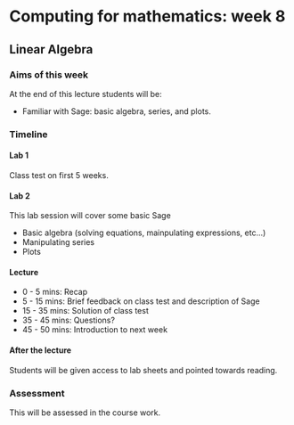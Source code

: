 # Computing for mathematics: week 8
## Linear Algebra

### Aims of this week

At the end of this lecture students will be:

- Familiar with Sage: basic algebra, series, and plots.

### Timeline

#### Lab 1

Class test on first 5 weeks.

#### Lab 2

This lab session will cover some basic Sage

- Basic algebra (solving equations, mainpulating expressions, etc...)
- Manipulating series
- Plots

#### Lecture

- 0 - 5 mins: Recap
- 5 - 15 mins: Brief feedback on class test and description of Sage
- 15 - 35 mins: Solution of class test
- 35 - 45 mins: Questions?
- 45 - 50 mins: Introduction to next week

#### After the lecture

Students will be given access to lab sheets and pointed towards reading.

### Assessment

This will be assessed in the course work.
